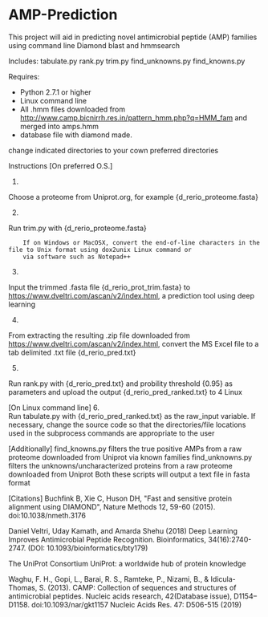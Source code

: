 # AMP-Prediction

This project will aid in predicting novel antimicrobial peptide (AMP) families using command line Diamond blast and hmmsearch

Includes:
tabulate.py
rank.py
trim.py
find_unknowns.py
find_knowns.py

Requires:
- Python 2.7.1 or higher
- Linux command line
- All .hmm files downloaded from http://www.camp.bicnirrh.res.in/pattern_hmm.php?q=HMM_fam and merged into amps.hmm 
- database file with diamond made. 

change indicated directories to your cown preferred directories

Instructions
[On preferred O.S.]

1.
Choose a proteome from Uniprot.org, for example {d_rerio_proteome.fasta}

2.
Run trim.py with {d_rerio_proteome.fasta}  

        If on Windows or MacOSX, convert the end-of-line characters in the file to Unix format using dox2unix Linux command or
        via software such as Notepad++

3. 
Input the trimmed .fasta file {d_rerio_prot_trim.fasta} to https://www.dveltri.com/ascan/v2/index.html, a prediction tool using deep
learning

4.
From extracting the resulting .zip file downloaded from https://www.dveltri.com/ascan/v2/index.html, convert the MS Excel file to a tab
delimited .txt file {d_rerio_pred.txt}

5.
Run rank.py with {d_rerio_pred.txt} and probility threshold {0.95} as parameters and upload the output {d_rerio_pred_ranked.txt} to 4
Linux 

[On Linux command line]
6.  
Run tabulate.py with {d_rerio_pred_ranked.txt} as the raw_input variable. If necessary, change the source code so that the
directories/file locations used in the subprocess commands are appropriate to the user

[Additionally]
find_knowns.py filters the true positive AMPs from a raw proteome downloaded from Uniprot via known families
find_unknowns.py filters the unknowns/uncharacterized proteins from a raw proteome downloaded from Uniprot
Both these scripts will output a text file in fasta format

[Citations]
Buchfink B, Xie C, Huson DH, "Fast and sensitive protein alignment using DIAMOND", Nature Methods 12, 59-60 (2015).
doi:10.1038/nmeth.3176

Daniel Veltri, Uday Kamath, and Amarda Shehu (2018) Deep Learning Improves Antimicrobial Peptide Recognition. Bioinformatics,
34(16):2740-2747. (DOI: 10.1093/bioinformatics/bty179)

The UniProt Consortium 
UniProt: a worldwide hub of protein knowledge 

Waghu, F. H., Gopi, L., Barai, R. S., Ramteke, P., Nizami, B., & Idicula-Thomas, S. (2013). CAMP: Collection of sequences and structures
of antimicrobial peptides. Nucleic acids research, 42(Database issue), D1154–D1158. doi:10.1093/nar/gkt1157
Nucleic Acids Res. 47: D506-515 (2019)
